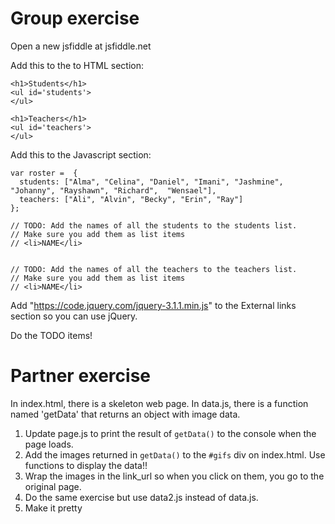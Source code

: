 # Group exercise

Open a new jsfiddle at jsfiddle.net

Add this to the to HTML section:

```
<h1>Students</h1>
<ul id='students'>  
</ul>

<h1>Teachers</h1>
<ul id='teachers'>
</ul>
```

Add this to the Javascript section:
```
var roster =  { 
  students: ["Alma", "Celina", "Daniel", "Imani", "Jashmine", "Johanny", "Rayshawn", "Richard",  "Wensael"],
  teachers: ["Ali", "Alvin", "Becky", "Erin", "Ray"]
};

// TODO: Add the names of all the students to the students list. 
// Make sure you add them as list items 
// <li>NAME</li>


// TODO: Add the names of all the teachers to the teachers list. 
// Make sure you add them as list items 
// <li>NAME</li>
```

Add "https://code.jquery.com/jquery-3.1.1.min.js" to the External links section so you can use jQuery.

Do the TODO items! 


# Partner exercise

In index.html, there is a skeleton web page. In data.js, there is a function named 'getData' that returns an object with image data.

1. Update page.js to print the result of `getData()` to the console when the page loads.
2. Add the images returned in `getData()` to the `#gifs` div on index.html. 
   Use functions to display the data!!
3.  Wrap the images in the link_url so when you click on them, you go to the original page.
4. Do the same exercise but use data2.js instead of data.js.     
5. Make it pretty
